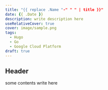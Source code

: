 ```yaml
---
title: "{{ replace .Name "-" " " | title }}"
date: {{ .Date }}
description: write description here
useRelativeCover: true
cover: image/sample.png
tags:
  - Hugo
  - Go
  - Google Cloud Platform
draft: true
---
```


## Header

some contents write here
